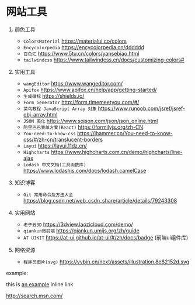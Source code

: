 # 网站工具

1. 颜色工具
   - `ColorsMaterial` <https://materialui.co/colors>
   - `Encycolorpedia` <https://encycolorpedia.cn/dddddd>
   - `百色汇` <https://www.5tu.cn/colors/yansebiao.html>
   - `tailwindcss` <https://www.tailwindcss.cn/docs/customizing-colors#>

2. 实用工具
   - `wangEditor` <https://www.wangeditor.com/>
   - `Apifox` <https://www.apifox.cn/help/app/getting-started/>
   - `生成徽标` <https://shields.io/>
   - `Form Generator` <http://form.timemeetyou.com/#/>
   - `菜鸟教程 JavaScript Array 对象` <https://www.runoob.com/jsref/jsref-obj-array.html>
   - `JSON 美化` <https://www.sojson.com/json/json_online.html>
   - `阿里巴巴表单方案(React)` <https://formilyjs.org/zh-CN>
   - `You-need-to-know-css` <https://lhammer.cn/You-need-to-know-css/#/zh-cn/translucent-borders>
   - `Layui` <https://layui.11dz.cn/>
   - `Highcharts` <https://www.highcharts.com.cn/demo/highcharts/line-ajax>
   - `Lodash 中文文档(工具函数库)` <https://www.lodashjs.com/docs/lodash.camelCase>

3. 知识博客
   - `Git 常用命令及方法大全` <https://blog.csdn.net/web_csdn_share/article/details/79243308>

4. 实用网站
   - `老子云3D` <https://3dview.laozicloud.com/demo/>
   - `qiankun微前端` <https://qiankun.umijs.org/zh/guide>
   - `AT UIKIT` <https://at-ui.github.io/at-ui/#/zh/docs/badge> (前端ui组件库)

5. 网络资源
   - `程序员图片(svg)` <https://vvbin.cn/next/assets/illustration.8e82152d.svg>

example: 

this is [an example](http://search.msn.com/ "an example") inline link

<http://search.msn.com/>